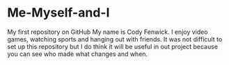 # Me-Myself-and-I
My first repository on GitHub
My name is Cody Fenwick. I enjoy video games, watching sports and hanging out with friends.
It was not difficult to set up this repository but I do think it will be useful in out project because you can see who made what changes and when.
